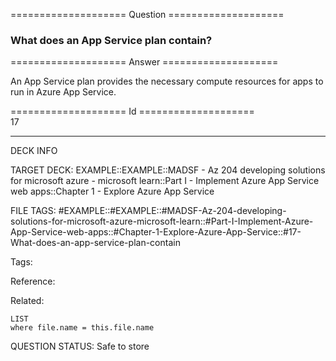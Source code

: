 ==================== Question ====================  

### What does an App Service plan contain?  

==================== Answer ====================  

An App Service plan provides the necessary compute resources for apps to run in Azure App Service.

==================== Id ====================  
17

---

DECK INFO

TARGET DECK: EXAMPLE::EXAMPLE::MADSF - Az 204 developing solutions for microsoft azure - microsoft learn::Part I - Implement Azure App Service web apps::Chapter 1 - Explore Azure App Service

FILE TAGS: #EXAMPLE::#EXAMPLE::#MADSF-Az-204-developing-solutions-for-microsoft-azure-microsoft-learn::#Part-I-Implement-Azure-App-Service-web-apps::#Chapter-1-Explore-Azure-App-Service::#17-What-does-an-app-service-plan-contain

Tags:

Reference:

Related:

```dataview
LIST
where file.name = this.file.name
```

QUESTION STATUS: Safe to store
